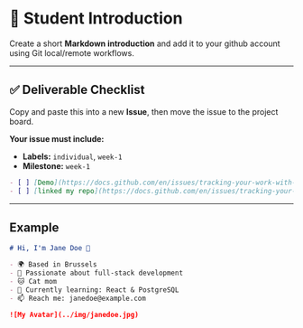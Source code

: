# 👤 Student Introduction

Create a short **Markdown introduction** and add it to your github account using Git local/remote workflows.

---

## ✅ Deliverable Checklist

Copy and paste this into a new **Issue**, then move the issue to the project board.

**Your issue must include:**

- **Labels:** `individual`, `week-1`
- **Milestone:** `week-1`

```markdown
- [ ] [Demo](https://docs.github.com/en/issues/tracking-your-work-with-issues/linking-a-pull-request-to-an-issue)
- [ ] [linked my repo](https://docs.github.com/en/issues/tracking-your-work-with-issues/linking-a-pull-request-to-an-issue)
```

---

## Example

```md
# Hi, I'm Jane Doe 👋

- 🌍 Based in Brussels
- 🧠 Passionate about full-stack development
- 🐱 Cat mom
- 🌱 Currently learning: React & PostgreSQL
- 📫 Reach me: janedoe@example.com

![My Avatar](../img/janedoe.jpg)
```
